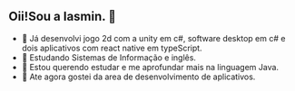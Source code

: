 ## Oii!Sou a Iasmin. 👋

- 🔭 Já desenvolvi jogo 2d com a unity em c#, software desktop em c# e dois aplicativos com react native em typeScript.
- 🌱 Estudando Sistemas de Informação e inglês.
- 🤔 Estou querendo estudar e me aprofundar mais na linguagem Java.
- 💬 Ate agora gostei da area de desenvolvimento de aplicativos.


